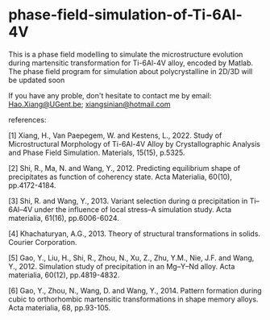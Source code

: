 # phase-field-simulation-of-Ti-6Al-4V
This is a phase field modelling to simulate the microstructure evolution during martensitic transformation for Ti-6Al-4V alloy, encoded by Matlab. 
The phase field program for simulation about polycrystalline in 2D/3D will be updated soon

If you have any proble, don't hesitate to contact me by email: Hao.Xiang@UGent.be; xiangsinian@hotmail.com

references:

[1] Xiang, H., Van Paepegem, W. and Kestens, L., 2022. Study of Microstructural Morphology of Ti-6Al-4V Alloy by Crystallographic Analysis and Phase Field Simulation. Materials, 15(15), p.5325.


[2] Shi, R., Ma, N. and Wang, Y., 2012. Predicting equilibrium shape of precipitates as function of coherency state. Acta Materialia, 60(10), pp.4172-4184.


[3] Shi, R. and Wang, Y., 2013. Variant selection during α precipitation in Ti–6Al–4V under the influence of local stress–A simulation study. Acta materialia, 61(16), pp.6006-6024.


[4] Khachaturyan, A.G., 2013. Theory of structural transformations in solids. Courier Corporation.


[5] Gao, Y., Liu, H., Shi, R., Zhou, N., Xu, Z., Zhu, Y.M., Nie, J.F. and Wang, Y., 2012. Simulation study of precipitation in an Mg–Y–Nd alloy. Acta materialia, 60(12), pp.4819-4832.


[6] Gao, Y., Zhou, N., Wang, D. and Wang, Y., 2014. Pattern formation during cubic to orthorhombic martensitic transformations in shape memory alloys. Acta materialia, 68, pp.93-105.
